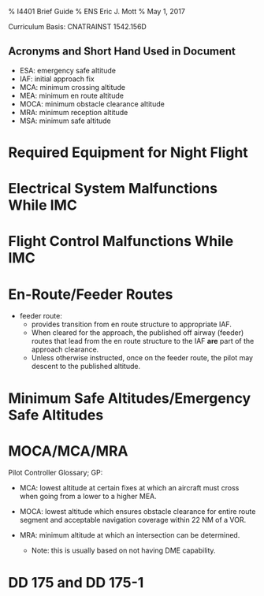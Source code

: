 % I4401 Brief Guide
% ENS Eric J. Mott
% May 1, 2017

Curriculum Basis: CNATRAINST 1542.156D

Acronyms and Short Hand Used in Document
----------------------------------------

- ESA: emergency safe altitude
- IAF: initial approach fix
- MCA: minimum crossing altitude
- MEA: minimum en route altitude
- MOCA: minimum obstacle clearance altitude
- MRA: minimum reception altitude
- MSA: minimum safe altitude

Required Equipment for Night Flight
===================================

Electrical System Malfunctions While IMC
========================================

Flight Control Malfunctions While IMC
=====================================

En-Route/Feeder Routes
======================

- feeder route:
  - provides transition from en route structure to appropriate IAF.
  - When cleared for the approach, the published off airway (feeder) routes that
    lead from the en route structure to the IAF **are** part of the approach
    clearance.
  - Unless otherwise instructed, once on the feeder route, the pilot may descent
    to the published altitude.
    
Minimum Safe Altitudes/Emergency Safe Altitudes
===============================================

MOCA/MCA/MRA
============

Pilot Controller Glossary; GP:

- MCA: lowest altitude at certain fixes at which an aircraft must cross when
  going from a lower to a higher MEA.

- MOCA: lowest altitude which ensures obstacle clearance for entire route
  segment and acceptable navigation coverage within 22 NM of a VOR.

- MRA: minimum altitude at which an intersection can be determined.
  - Note: this is usually based on not having DME capability.

DD 175 and DD 175-1
===================
